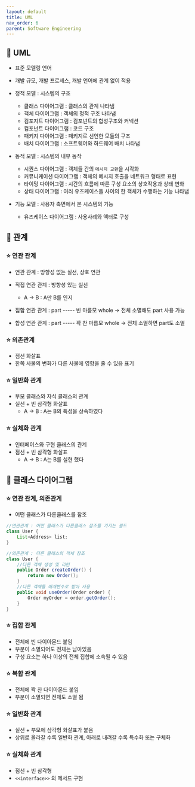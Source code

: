 ```yaml
---
layout: default
title: UML
nav_order: 6
parent: Software Engineering
---
```




## 📑 UML

- 표준 모델링 언어
- 개발 규모, 개발 프로세스, 개발 언어에 관계 없이 적용
- 정적 모델 : 시스템의 구조
  - 클래스 다이어그램 : 클래스의 관계 나타냄
  - 객체 다이어그램 : 객체의 정적 구조 나타냄
  - 컴포지트 다이어그램 : 컴포넌트의 합성구조와 커넥션
  - 컴포넌트 다이어그램 : 코드 구조 
  - 패키지 다이어그램 : 패키지로 선언한 모듈의 구조
  - 배치 다이어그램 : 소프트웨어와 하드웨어 배치 나타냄

- 동적 모델 : 시스템의 내부 동작
  - 시퀀스 다이어그램 : 객체들 간의 `메시지 교환`을 시각화
  - 커뮤니케이션 다이어그램 : 객체의 메시지 호출을 네트워크 형태로 표현
  - 타이밍 다이어그램 : 시간의 흐름에 따른 구성 요소의 상호작용과 상태 변화
  - 상태 다이어그램 : 여러 유즈케이스들 사이의 한 객체가 수행하는 기능 나타냄

- 기능 모델 : 사용자 측면에서 본 시스템의 기능
  - 유즈케이스 다이어그램 : 사용사례와 액터로 구성




## 📑 관계

### ⭐ 연관 관계

- 연관 관계 : 방향성 없는 실선, 상호 연관
- 직접 연관 관계 : 방향성 있는 실선
  - A -> B : A만 B를 인지

- 집합 연관 관계 : part ----- 빈 마름모 whole -> 전체 소멸해도 part 사용 가능
- 합성 연관 관계 : part ----- 꽉 찬 마름모 whole -> 전체 소멸하면 part도 소멸

### ⭐ 의존관계

- 점선 화살표
- 한쪽 사물의 변화가 다른 사물에 영향을 줄 수 있음 표기

### ⭐ 일반화 관계

- 부모 클래스와 자식 클래스의 관계
- 실선 + 빈 삼각형 화살표
  - A -> B : A는 B의 특성을 상속하였다


### ⭐ 실체화 관계

- 인터페이스와 구현 클래스의 관계
- 점선 + 빈 삼각형 화살표
  - A -> B : A는 B를 실현 했다




## 📑 클래스 다이어그램

### ⭐ 연관 관계, 의존관계

- 어떤 클래스가 다른클래스를 참조

```java
//연관관계 : 어떤 클래스가 다른클래스 참조를 가지는 필드
class User {
	List<Address> list;
}

//의존관계 : 다른 클래스의 객체 참조
class User {
    //다른 객체 생성 및 리턴
    public Order createOrder() {
        return new Order();
    }
    //다른 객체를 매개변수로 받아 사용
    public void useOrder(Order order) {
        Order myOrder = order.getOrder();
    }
}
```

### ⭐ 집합 관계

- 전체에 빈 다이아몬드 붙임
- 부분이 소멸되어도 전체는 남아있음
- 구성 요소는 하나 이상의 전체 집합에 소속될 수 있음

### ⭐ 복합 관계

- 전체에 꽉 찬 다이아몬드 붙임
- 부분이 소멸되면 전체도 소멸 됨

### ⭐ 일반화 관계

- 실선 + 부모에 삼각형 화살표가 붙음
- 상위로 올라갈 수록 일반화 관계, 아래로 내려갈 수록 특수화 또는 구체화

### ⭐ 실체화 관계

- 점선 + 빈 삼각형
- `<<interface>>` 의 메서드 구현

